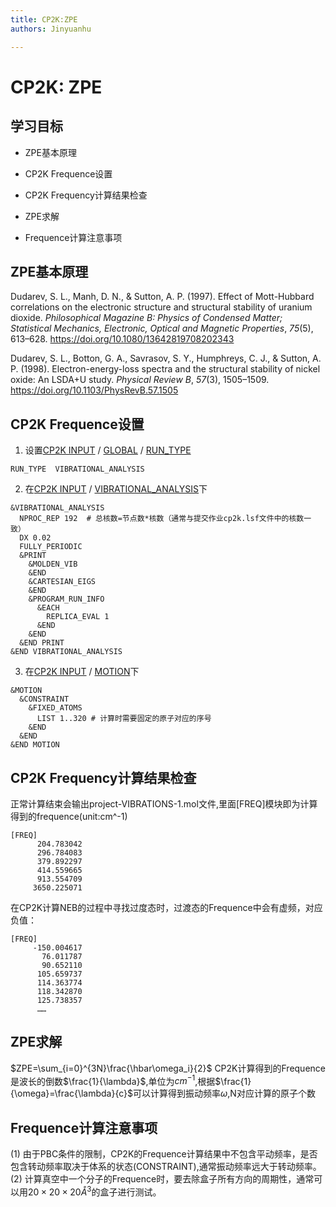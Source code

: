 ```yaml
---
title: CP2K:ZPE
authors: Jinyuanhu

---
```


# CP2K: ZPE

## 学习目标

- ZPE基本原理

- CP2K Frequence设置

- CP2K Frequency计算结果检查

- ZPE求解

- Frequence计算注意事项

  

## ZPE基本原理

Dudarev, S. L., Manh, D. N., & Sutton, A. P. (1997). Effect of Mott-Hubbard correlations on the electronic structure and structural stability of uranium dioxide. *Philosophical Magazine B: Physics of Condensed Matter; Statistical Mechanics, Electronic, Optical and Magnetic Properties*, *75*(5), 613–628. https://doi.org/10.1080/13642819708202343

Dudarev, S. L., Botton, G. A., Savrasov, S. Y., Humphreys, C. J., & Sutton, A. P. (1998). Electron-energy-loss spectra and the structural stability of nickel oxide: An LSDA+U study. *Physical Review B*, *57*(3), 1505–1509. https://doi.org/10.1103/PhysRevB.57.1505



## CP2K Frequence设置

1. 设置[CP2K INPUT](https://manual.cp2k.org/cp2k-8_1-branch/CP2K_INPUT.html) / [GLOBAL](https://manual.cp2k.org/cp2k-8_2-branch/CP2K_INPUT/GLOBAL.html) / [RUN_TYPE](https://manual.cp2k.org/cp2k-8_2-branch/CP2K_INPUT/GLOBAL.html#list_RUN_TYPE)

```cp2k
RUN_TYPE  VIBRATIONAL_ANALYSIS
```
2. 在[CP2K INPUT](https://manual.cp2k.org/cp2k-8_1-branch/CP2K_INPUT.html) / [VIBRATIONAL_ANALYSIS](https://manual.cp2k.org/cp2k-8_2-branch/CP2K_INPUT/VIBRATIONAL_ANALYSIS.html)下

```cp2k
&VIBRATIONAL_ANALYSIS
  NPROC_REP 192  # 总核数=节点数*核数（通常与提交作业cp2k.lsf文件中的核数一致）
  DX 0.02
  FULLY_PERIODIC
  &PRINT
    &MOLDEN_VIB
    &END
    &CARTESIAN_EIGS
    &END
    &PROGRAM_RUN_INFO
      &EACH
        REPLICA_EVAL 1
      &END
    &END
  &END PRINT
&END VIBRATIONAL_ANALYSIS
```

3. 在[CP2K INPUT](https://manual.cp2k.org/cp2k-8_1-branch/CP2K_INPUT.html) / [MOTION](https://manual.cp2k.org/cp2k-8_2-branch/CP2K_INPUT/MOTION.html)下

```cp2k
&MOTION
  &CONSTRAINT
    &FIXED_ATOMS
      LIST 1..320 # 计算时需要固定的原子对应的序号
    &END
  &END
&END MOTION
```

## CP2K Frequency计算结果检查

正常计算结束会输出project-VIBRATIONS-1.mol文件,里面[FREQ]模块即为计算得到的frequence(unit:cm^-1)

```cp2k
[FREQ]
      204.783042
      296.784083
      379.892297
      414.559665
      913.554709
     3650.225071
```

在CP2K计算NEB的过程中寻找过度态时，过渡态的Frequence中会有虚频，对应负值：

```cp2k
[FREQ]
     -150.004617
       76.011787
       90.652110
      105.659737
      114.363774
      118.342870
      125.738357
      ……
```

## ZPE求解
$ZPE=\sum_{i=0}^{3N}\frac{\hbar\omega_i}{2}$
CP2K计算得到的Frequence是波长的倒数$\frac{1}{\lambda}$,单位为$cm^{-1}$,根据$\frac{1}{\omega}=\frac{\lambda}{c}$可以计算得到振动频率$\omega$,N对应计算的原子个数


## Frequence计算注意事项
(1) 由于PBC条件的限制，CP2K的Frequence计算结果中不包含平动频率，是否包含转动频率取决于体系的状态(CONSTRAINT),通常振动频率远大于转动频率。
(2) 计算真空中一个分子的Frequence时，要去除盒子所有方向的周期性，通常可以用$20\times20\times20Å^3$的盒子进行测试。



